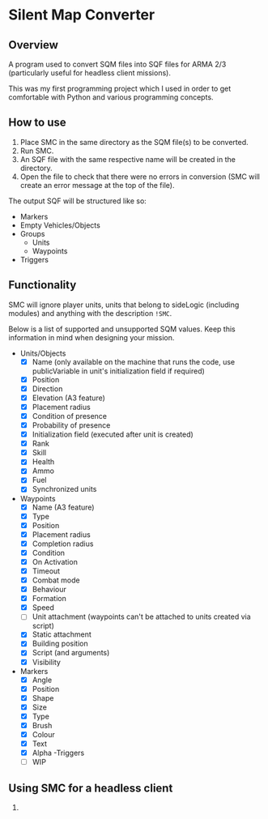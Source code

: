 Silent Map Converter
========================

## Overview
A program used to convert SQM files into SQF files for ARMA 2/3 (particularly useful for headless client missions).

This was my first programming project which I used in order to get comfortable with Python and various programming concepts.

## How to use
1. Place SMC in the same directory as the SQM file(s) to be converted.
2. Run SMC.
3. An SQF file with the same respective name will be created in the directory.
4. Open the file to check that there were no errors in conversion (SMC will create an error message at the top of the file).

The output SQF will be structured like so:

- Markers
- Empty Vehicles/Objects
- Groups
  - Units
  - Waypoints
- Triggers

## Functionality
SMC will ignore player units, units that belong to sideLogic (including modules) and anything with the description `!SMC`.

Below is a list of supported and unsupported SQM values. Keep this information in mind when designing your mission.

- Units/Objects
  - [x] Name (only available on the machine that runs the code, use publicVariable in unit's initialization field if required)
  - [x] Position
  - [x] Direction
  - [x] Elevation (A3 feature)
  - [x] Placement radius
  - [x] Condition of presence
  - [x] Probability of presence
  - [x] Initialization field (executed after unit is created)
  - [x] Rank
  - [x] Skill
  - [x] Health
  - [x] Ammo
  - [x] Fuel
  - [x] Synchronized units
- Waypoints
  - [x] Name (A3 feature)
  - [x] Type
  - [x] Position
  - [x] Placement radius
  - [x] Completion radius
  - [x] Condition
  - [x] On Activation
  - [x] Timeout
  - [x] Combat mode
  - [x] Behaviour
  - [x] Formation
  - [x] Speed
  - [ ] Unit attachment (waypoints can't be attached to units created via script)
  - [x] Static attachment
  - [x] Building position
  - [x] Script (and arguments)
  - [x] Visibility
- Markers
  - [x] Angle
  - [x] Position
  - [x] Shape
  - [x] Size
  - [x] Type
  - [x] Brush
  - [x] Colour
  - [x] Text
  - [x] Alpha
-Triggers
  - [ ] WIP

## Using SMC for a headless client
1. 